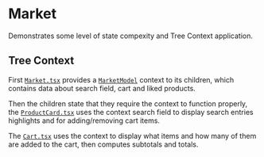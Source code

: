 # Market

Demonstrates some level of state compexity and Tree Context application.

## Tree Context

First [`Market.tsx`](./market/components/Market/Market.tsx) provides a [`MarketModel`](./market/models/MarketModel.ts) context to its children, which contains data about search field, cart and liked products.

Then the children state that they require the context to function properly, the [`ProductCard.tsx`](./market/components/ProductCard/ProductCard.tsx) uses the context search field to display search entries highlights and for adding/removing cart items.

The [`Cart.tsx`](./market/components/Cart/Cart.tsx) uses the context to display what items and how many of them are added to the cart, then computes subtotals and totals.

